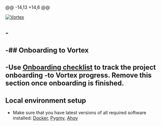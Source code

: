 @@ -14,13 +14,6 @@
 
 [![Vortex](https://img.shields.io/badge/Vortex-develop-65ACBC.svg)](https://github.com/drevops/vortex/tree/develop)
 
-</div>
-
-## Onboarding to Vortex
-
-Use [Onboarding checklist](docs/onboarding.md) to track the project onboarding
-to Vortex progress. Remove this section once onboarding is finished.
-
 ## Local environment setup
 
 - Make sure that you have latest versions of all required software installed: [Docker](https://www.docker.com/), [Pygmy](https://github.com/pygmystack/pygmy), [Ahoy](https://github.com/ahoy-cli/ahoy)
